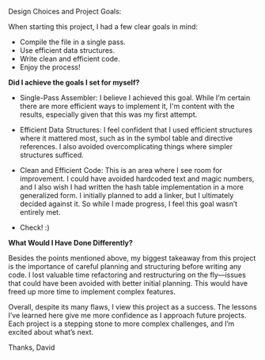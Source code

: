 Design Choices and Project Goals:

When starting this project, I had a few clear goals in mind:

- Compile the file in a single pass.
- Use efficient data structures.
- Write clean and efficient code.
- Enjoy the process!

**Did I achieve the goals I set for myself?**

- Single-Pass Assembler: I believe I achieved this goal. While I’m certain there are more efficient ways to implement it, I'm content with the results, especially given that this was my first attempt.

- Efficient Data Structures: I feel confident that I used efficient structures where it mattered most, such as in the symbol table and directive references. I also avoided overcomplicating things where simpler structures sufficed.

- Clean and Efficient Code: This is an area where I see room for improvement. I could have avoided hardcoded text and magic numbers, and I also wish I had written the hash table implementation in a more generalized form. I initially planned to add a linker, but I ultimately decided against it. So while I made progress, I feel this goal wasn’t entirely met.

- Check! :)

**What Would I Have Done Differently?**

Besides the points mentioned above, my biggest takeaway from this project is the importance of careful planning and structuring before writing any code. I lost valuable time refactoring and restructuring on the fly—issues that could have been avoided with better initial planning. This would have freed up more time to implement complex features.

Overall, despite its many flaws, I view this project as a success. The lessons I’ve learned here give me more confidence as I approach future projects. Each project is a stepping stone to more complex challenges, and I’m excited about what’s next.

Thanks,
David